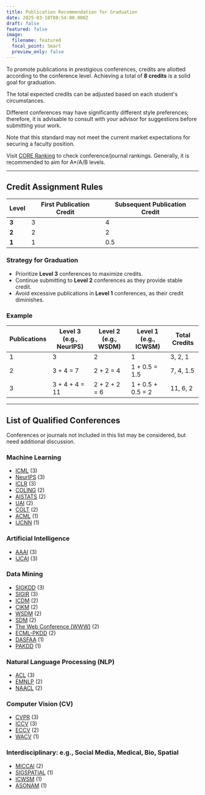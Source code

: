 ```yaml
---
title: Publication Recommendation for Graduation
date: 2025-03-18T08:54:00.000Z
draft: false
featured: false
image:
  filename: featured
  focal_point: Smart
  preview_only: false
---
```

To promote publications in prestigious conferences, credits are allotted according to the conference level. Achieving a total of **8 credits** is a solid goal for graduation.

The total expected credits can be adjusted based on each student's circumstances.

Different conferences may have significantly different style preferences; therefore, it is advisable to consult with your advisor for suggestions before submitting your work.

Note that this standard may not meet the current market expectations for securing a faculty position.


Visit [CORE Ranking](https://www.core.edu.au/icore-portal) to check conference/journal rankings. Generally, it is recommended to aim for A*/A/B levels.

---

## Credit Assignment Rules

| Level | First Publication Credit | Subsequent Publication Credit |
|-----------------|-------------------------|------------------------------|
| **3**     | 3                        | 4                            |
| **2**     | 2                        | 2                            |
| **1**     | 1                        | 0.5                          |

### Strategy for Graduation

- Prioritize **Level 3** conferences to maximize credits.
- Continue submitting to **Level 2** conferences as they provide stable credit.
- Avoid excessive publications in **Level 1** conferences, as their credit diminishes.

### Example

| Publications | Level 3 (e.g., NeurIPS) | Level 2 (e.g., WSDM) | Level 1 (e.g., ICWSM) | Total Credits |
|-------------|----------------------|-------------------|------------------|---------------|
| 1           | 3                    | 2                 | 1                | 3, 2, 1       |
| 2           | 3 + 4 = 7             | 2 + 2 = 4         | 1 + 0.5 = 1.5    | 7, 4, 1.5     |
| 3           | 3 + 4 + 4 = 11        | 2 + 2 + 2 = 6     | 1 + 0.5 + 0.5 = 2 | 11, 6, 2     |


---

## List of Qualified Conferences

Conferences or journals not included in this list may be considered, but need additional discussion.


### Machine Learning
- [ICML](https://icml.cc/) (3)
- [NeurIPS](https://nips.cc/) (3)
- [ICLR](https://iclr.cc/) (3)
- [COLING](https://colingconference.org/) (2)
- [AISTATS](https://www.aistats.org/) (2)
- [UAI](https://www.auai.org/) (2)
- [COLT](http://learningtheory.org/) (2)
- [ACML](https://www.acml-conf.org/) (1)
- [IJCNN](https://www.ijcnn.org/) (1)

### Artificial Intelligence
- [AAAI](https://aaai.org/) (3)
- [IJCAI](https://ijcai.org/) (3)

### Data Mining
- [SIGKDD](https://www.kdd.org/) (3)
- [SIGIR](https://sigir.org/) (3)
- [ICDM](https://icdm2024.org/) (2)
- [CIKM](https://www.cikmconference.org/) (2)
- [WSDM](https://www.wsdm-conference.org/) (2)
- [SDM](https://www.siam.org/conferences/cm/conference/sdm24) (2)
- [The Web Conference (WWW)](https://www2024.thewebconf.org/) (2)
- [ECML-PKDD](https://ecmlpkdd.org/) (2)
- [DASFAA](https://dasfaa.github.io/) (1)
- [PAKDD](http://pakdd.org/) (1)

### Natural Language Processing (NLP)
- [ACL](https://www.aclweb.org/) (3)
- [EMNLP](https://2024.emnlp.org/) (2)
- [NAACL](https://naacl.org/) (2)

### Computer Vision (CV)
- [CVPR](https://cvpr.thecvf.com/) (3)
- [ICCV](https://iccv2023.thecvf.com/) (3)
- [ECCV](https://eccv.ecva.net/) (2)
- [WACV](https://wacv2024.thecvf.com/) (1)

### Interdisciplinary: e.g., Social Media, Medical, Bio, Spatial
- [MICCAI](https://www.miccai.org/) (2)
- [SIGSPATIAL](https://sigspatial.acm.org/) (1)
- [ICWSM](https://www.icwsm.org/) (1)
- [ASONAM](http://asonam.cpsc.ucalgary.ca/) (1)
